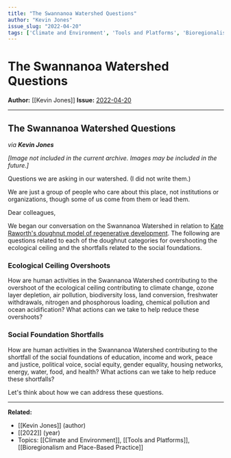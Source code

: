 ```yaml
---
title: "The Swannanoa Watershed Questions"
author: "Kevin Jones"
issue_slug: "2022-04-20"
tags: ['Climate and Environment', 'Tools and Platforms', 'Bioregionalism and Place-Based Practice']
---
```


# The Swannanoa Watershed Questions

**Author:** [[Kevin Jones]]
**Issue:** [2022-04-20](https://plex.collectivesensecommons.org/2022-04-20/)

---

## The Swannanoa Watershed Questions
*via **Kevin Jones***

*[Image not included in the current archive. Images may be included in the future.]*

Questions we are asking in our watershed. (I did not write them.)

We are just a group of people who care about this place, not institutions or organizations, though some of us come from them or lead them.

Dear colleagues,

We began our conversation on the Swannanoa Watershed in relation to [Kate Raworth's doughnut model of regenerative development](https://en.wikipedia.org/wiki/Doughnut_(economic_model)). The following are questions related to each of the doughnut categories for overshooting the ecological ceiling and the shortfalls related to the social foundations. 

### Ecological Ceiling Overshoots
How are human activities in the Swannanoa Watershed contributing to the overshoot of the ecological ceiling contributing to climate change, ozone layer depletion, air pollution, biodiversity loss, land conversion, freshwater withdrawals, nitrogen and phosphorous loading, chemical pollution and ocean acidification? What actions can we take to help reduce these overshoots?

### Social Foundation Shortfalls
How are human activities in the Swannanoa Watershed contributing to the shortfall of the social foundations of education, income and work, peace and justice, political voice, social equity, gender equality, housing networks, energy, water, food, and health? What actions can we take to help reduce these shortfalls?

Let's think about how we can address these questions.

---

**Related:**
- [[Kevin Jones]] (author)
- [[2022]] (year)
- Topics: [[Climate and Environment]], [[Tools and Platforms]], [[Bioregionalism and Place-Based Practice]]

